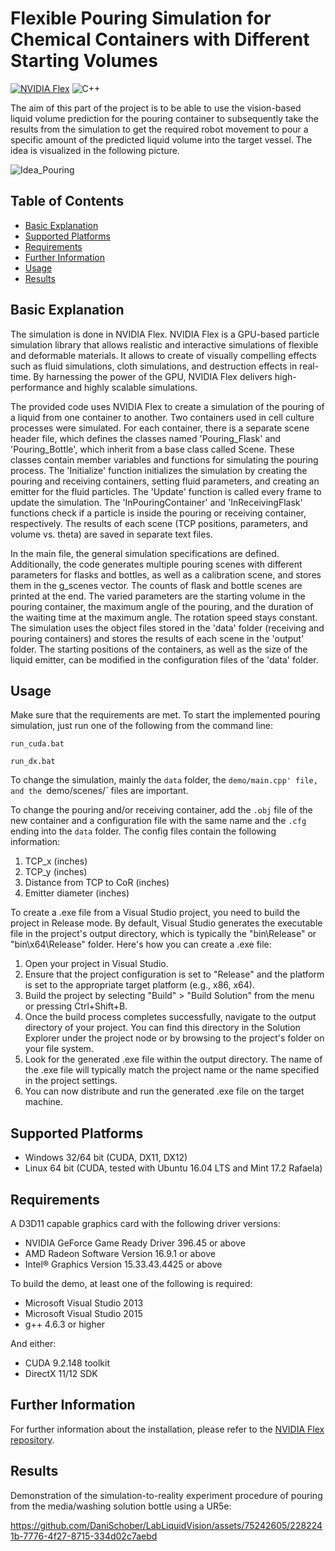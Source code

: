 
# Flexible Pouring Simulation for Chemical Containers with Different Starting Volumes
 
[![NVIDIA Flex](https://img.shields.io/badge/NVIDIA-Flex-green)](https://developer.nvidia.com/flex)
![C++](https://img.shields.io/badge/C++-11-orange)

The aim of this part of the project is to be able to use the vision-based liquid volume prediction for the pouring container to subsequently take the results from the simulation to get the required robot movement to pour a specific amount of the predicted liquid volume into the target vessel. The idea is visualized in the following picture.

![Idea_Pouring](https://github.com/DaniSchober/LabLiquidVision/assets/75242605/22f34bab-c1ff-4e21-8b93-68bc24e62e57)

## Table of Contents

- [Basic Explanation](#explanation)
- [Supported Platforms](#platforms)
- [Requirements](#requirements)
- [Further Information](#information)
- [Usage](#usage)
- [Results](#results)


## <a id="explanation"></a> Basic Explanation

The simulation is done in NVIDIA Flex. NVIDIA Flex is a GPU-based particle simulation library that allows realistic and interactive simulations of flexible and deformable materials. It allows to create of visually compelling effects such as fluid simulations, cloth simulations, and destruction effects in real-time. By harnessing the power of the GPU, NVIDIA Flex delivers high-performance and highly scalable simulations.

The provided code uses NVIDIA Flex to create a simulation of the pouring of a liquid from one container to another. Two containers used in cell culture processes were simulated. 
For each container, there is a separate scene header file, which defines the classes named 'Pouring_Flask' and 'Pouring_Bottle', which inherit from a base class called Scene.
These classes contain member variables and functions for simulating the pouring process. The 'Initialize' function initializes the simulation by creating the pouring and receiving containers, setting fluid parameters, and creating an emitter for the fluid particles. The 'Update' function is called every frame to update the simulation. The 'InPouringContainer' and 'InReceivingFlask' functions check if a particle is inside the pouring or receiving container, respectively. The results of each scene (TCP positions, parameters, and volume vs. theta) are saved in separate text files.

In the main file, the general simulation specifications are defined. Additionally, the code generates multiple pouring scenes with different parameters for flasks and bottles, as well as a calibration scene, and stores them in the g_scenes vector. The counts of flask and bottle scenes are printed at the end. The varied parameters are the starting volume in the pouring container, the maximum angle of the pouring, and the duration of the waiting time at the maximum angle. The rotation speed stays constant. The simulation uses the object files stored in the 'data' folder (receiving and pouring containers) and stores the results of each scene in the 'output' folder. The starting positions of the containers, as well as the size of the liquid emitter, can be modified in the configuration files of the 'data' folder.

## Usage
Make sure that the requirements are met. To start the implemented pouring simulation, just run one of the following from the command line:

```
run_cuda.bat
```
```
run_dx.bat
```

To change the simulation, mainly the `data` folder, the `demo/main.cpp' file, and the `demo/scenes/` files are important.

To change the pouring and/or receiving container, add the `.obj` file of the new container and a configuration file with the same name and the `.cfg` ending into the `data` folder. The config files contain the following information: 

1. TCP_x (inches)
2. TCP_y (inches)
3. Distance from TCP to CoR (inches)
4. Emitter diameter (inches) 

To create a .exe file from a Visual Studio project, you need to build the project in Release mode. By default, Visual Studio generates the executable file in the project's output directory, which is typically the "bin\Release" or "bin\x64\Release" folder. Here's how you can create a .exe file:

1. Open your project in Visual Studio.
2. Ensure that the project configuration is set to "Release" and the platform is set to the appropriate target platform (e.g., x86, x64).
3. Build the project by selecting "Build" > "Build Solution" from the menu or pressing Ctrl+Shift+B.
4. Once the build process completes successfully, navigate to the output directory of your project. You can find this directory in the Solution Explorer under the project node or by browsing to the project's folder on your file system.
5. Look for the generated .exe file within the output directory. The name of the .exe file will typically match the project name or the name specified in the project settings.
6. You can now distribute and run the generated .exe file on the target machine.

## <a id="platforms"></a> Supported Platforms

* Windows 32/64 bit (CUDA, DX11, DX12)
* Linux 64 bit (CUDA, tested with Ubuntu 16.04 LTS and Mint 17.2 Rafaela)

## Requirements

A D3D11 capable graphics card with the following driver versions:

* NVIDIA GeForce Game Ready Driver 396.45 or above
* AMD Radeon Software Version 16.9.1 or above
* Intel® Graphics Version 15.33.43.4425 or above

To build the demo, at least one of the following is required:

* Microsoft Visual Studio 2013
* Microsoft Visual Studio 2015
* g++ 4.6.3 or higher

And either: 

* CUDA 9.2.148 toolkit
* DirectX 11/12 SDK

## <a id="information"></a> Further Information

For further information about the installation, please refer to the [NVIDIA Flex repository](https://github.com/NVIDIAGameWorks/FleX).

## Results

Demonstration of the simulation-to-reality experiment procedure of pouring from the media/washing solution bottle using a UR5e:

https://github.com/DaniSchober/LabLiquidVision/assets/75242605/2282241b-7776-4f27-8715-334d02c7aebd









